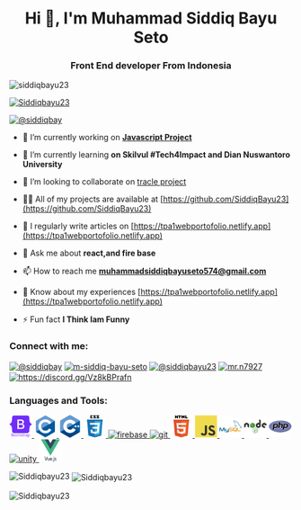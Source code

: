 <h1 align="center">Hi 👋, I'm Muhammad Siddiq Bayu Seto</h1>
<h3 align="center">Front End developer From Indonesia</h3>

<p align="left"> <img src="https://komarev.com/ghpvc/?username=siddiqbayu23&label=Profile%20views&color=0e75b6&style=flat" alt="siddiqbayu23" /> </p>

<p align="left"> <a href="https://github.com/ryo-ma/github-profile-trophy"><img src="https://github-profile-trophy.vercel.app/?username=Siddiqbayu23" alt="Siddiqbayu23" /></a> </p>

<p align="left"> <a href="https://twitter.com/@siddiqbay" target="blank"><img src="https://img.shields.io/twitter/follow/@siddiqbay?logo=twitter&style=for-the-badge" alt="@siddiqbay" /></a> </p>

- 🔭 I’m currently working on [**Javascript Project**](https://tracle.netlify.app/)

- 🌱 I’m currently learning ****on Skilvul #Tech4Impact and Dian Nuswantoro University****

- 👯 I’m looking to collaborate on [tracle project](https://tracle.netlify.app/)

- 👨‍💻 All of my projects are available at [https://github.com/SiddiqBayu23](https://github.com/SiddiqBayu23)

- 📝 I regularly write articles on [https://tpa1webportofolio.netlify.app](https://tpa1webportofolio.netlify.app)

- 💬 Ask me about **react,and fire base**

- 📫 How to reach me **muhammadsiddiqbayuseto574@gmail.com**

- 📄 Know about my experiences [https://tpa1webportofolio.netlify.app](https://tpa1webportofolio.netlify.app)

- ⚡ Fun fact **I Think Iam Funny**

<h3 align="left">Connect with me:</h3>
<p align="left">
<a href="https://twitter.com/@siddiqbay" target="blank"><img align="center" src="https://raw.githubusercontent.com/rahuldkjain/github-profile-readme-generator/master/src/images/icons/Social/twitter.svg" alt="@siddiqbay" height="30" width="40" /></a>
<a href="https://linkedin.com/in/m-siddiq-bayu-seto" target="blank"><img align="center" src="https://raw.githubusercontent.com/rahuldkjain/github-profile-readme-generator/master/src/images/icons/Social/linked-in-alt.svg" alt="m-siddiq-bayu-seto" height="30" width="40" /></a>
<a href="https://instagram.com/@siddiqbayu23" target="blank"><img align="center" src="https://raw.githubusercontent.com/rahuldkjain/github-profile-readme-generator/master/src/images/icons/Social/instagram.svg" alt="@siddiqbayu23" height="30" width="40" /></a>
<a href="https://www.youtube.com/c/mr.n" target="blank"><img align="center" src="https://raw.githubusercontent.com/rahuldkjain/github-profile-readme-generator/master/src/images/icons/Social/youtube.svg" alt="mr.n7927" height="30" width="40" /></a>
<a href="https://discord.gg/https://discord.gg/Vz8kBPrafn" target="blank"><img align="center" src="https://raw.githubusercontent.com/rahuldkjain/github-profile-readme-generator/master/src/images/icons/Social/discord.svg" alt="https://discord.gg/Vz8kBPrafn" height="30" width="40" /></a>
</p>

<h3 align="left">Languages and Tools:</h3>
<p align="left"> <a href="https://getbootstrap.com" target="_blank" rel="noreferrer"> <img src="https://raw.githubusercontent.com/devicons/devicon/master/icons/bootstrap/bootstrap-plain-wordmark.svg" alt="bootstrap" width="40" height="40"/> </a> <a href="https://www.cprogramming.com/" target="_blank" rel="noreferrer"> <img src="https://raw.githubusercontent.com/devicons/devicon/master/icons/c/c-original.svg" alt="c" width="40" height="40"/> </a> <a href="https://www.w3schools.com/cpp/" target="_blank" rel="noreferrer"> <img src="https://raw.githubusercontent.com/devicons/devicon/master/icons/cplusplus/cplusplus-original.svg" alt="cplusplus" width="40" height="40"/> </a> <a href="https://www.w3schools.com/css/" target="_blank" rel="noreferrer"> <img src="https://raw.githubusercontent.com/devicons/devicon/master/icons/css3/css3-original-wordmark.svg" alt="css3" width="40" height="40"/> </a> <a href="https://firebase.google.com/" target="_blank" rel="noreferrer"> <img src="https://www.vectorlogo.zone/logos/firebase/firebase-icon.svg" alt="firebase" width="40" height="40"/> </a> <a href="https://git-scm.com/" target="_blank" rel="noreferrer"> <img src="https://www.vectorlogo.zone/logos/git-scm/git-scm-icon.svg" alt="git" width="40" height="40"/> </a> <a href="https://www.w3.org/html/" target="_blank" rel="noreferrer"> <img src="https://raw.githubusercontent.com/devicons/devicon/master/icons/html5/html5-original-wordmark.svg" alt="html5" width="40" height="40"/> </a> <a href="https://developer.mozilla.org/en-US/docs/Web/JavaScript" target="_blank" rel="noreferrer"> <img src="https://raw.githubusercontent.com/devicons/devicon/master/icons/javascript/javascript-original.svg" alt="javascript" width="40" height="40"/> </a> <a href="https://www.mysql.com/" target="_blank" rel="noreferrer"> <img src="https://raw.githubusercontent.com/devicons/devicon/master/icons/mysql/mysql-original-wordmark.svg" alt="mysql" width="40" height="40"/> </a> <a href="https://nodejs.org" target="_blank" rel="noreferrer"> <img src="https://raw.githubusercontent.com/devicons/devicon/master/icons/nodejs/nodejs-original-wordmark.svg" alt="nodejs" width="40" height="40"/> </a> <a href="https://www.php.net" target="_blank" rel="noreferrer"> <img src="https://raw.githubusercontent.com/devicons/devicon/master/icons/php/php-original.svg" alt="php" width="40" height="40"/> </a> <a href="https://unity.com/" target="_blank" rel="noreferrer"> <img src="https://www.vectorlogo.zone/logos/unity3d/unity3d-icon.svg" alt="unity" width="40" height="40"/> </a> <a href="https://vuejs.org/" target="_blank" rel="noreferrer"> <img src="https://raw.githubusercontent.com/devicons/devicon/master/icons/vuejs/vuejs-original-wordmark.svg" alt="vuejs" width="40" height="40"/> </a> </p>

<p><img align="left" src="https://github-readme-stats.vercel.app/api/top-langs?username=Siddiqbayu23&show_icons=true&locale=en&layout=compact" alt="Siddiqbayu23" /></p>

<p>&nbsp;<img align="center" src="https://github-readme-stats.vercel.app/api?username=Siddiqbayu23&show_icons=true&locale=en" alt="Siddiqbayu23" /></p>

<p><img align="center" src="https://github-readme-streak-stats.herokuapp.com/?user=Siddiqbayu23&" alt="Siddiqbayu23" /></p>
